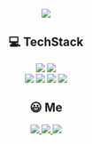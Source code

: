 <p align="center">
<img src="https://capsule-render.vercel.app/api?type=waving&reversal=true&color=timeGradient&height=300&section=header&text=HyeChang😊%20&fontSize=90"/>
<div align="center">
 
  </a>
  </p>

  ## <b> 💻 TechStack</b>
 <img src="https://img.shields.io/badge/Java-007396?style=flat&logo=OpenJDK&logoColor=white"/>
<img src="https://img.shields.io/badge/Spring-6DB33F?style=flat-square&logo=Spring&logoColor=white"/>  
<br/>
<img src="https://img.shields.io/badge/C++-00599C?style=flat-square&logo=cplusplus&logoColor=white"/>
<img src="https://img.shields.io/badge/Python-3776AB?style=flat-square&logo=Python&logoColor=white"/>
<img src="https://img.shields.io/badge/MySql-d6912d?style=flat-square&logo=MySql&logoColor=white"/>  
<img src="https://img.shields.io/badge/UnrealEngine-000000?style=flat-square&logo=UnrealEngine&logoColor=white"/>  



## <b> 😃 Me</b>
 <a href="https://velog.io/@enamu"> 
    <img src="https://img.shields.io/badge/ejong2-1FBF90?style=flat-square&logo=velog&logoColor=white"/>
 </a>
  <a href="https://www.notion.so/enamu-namu/like-a-Tree-c65455f2d11d4767ae9de0a060a72334"> 
    <img src="https://img.shields.io/badge/ejong2-000000?style=flat-square&logo=notion&logoColor=white"/>
 </a>
<img src="https://img.shields.io/badge/guyus5594@gmail.com-EA4335?style=flat-square&logo=gmail&logoColor=white"/>
</div>
